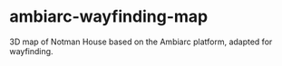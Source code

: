 # ambiarc-wayfinding-map
3D map of Notman House based on the Ambiarc platform, adapted for wayfinding.
